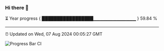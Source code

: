 ### Hi there 👋

⏳ Year progress { █████████████████▁▁▁▁▁▁▁▁▁▁▁▁▁ } 59.84 %

---

⏰ Updated on Wed, 07 Aug 2024 00:05:27 GMT

![Progress Bar CI](https://github.com/liununu/liununu/workflows/Progress%20Bar%20CI/badge.svg)
